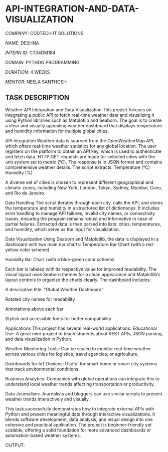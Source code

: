 # API-INTEGRATION-AND-DATA-VISUALIZATION

*COMPANY*: CODTECH IT SOLUTIONS

*NAME*: DESHNA

*INTERN ID*: CT04DM184

*DOMAIN*: PYTHON PROGRAMMING

*DURATION*: 4 WEEKS

*MENTOR*: NEELA SANTHOSH
## TASK DESCRIPTION

Weather API Integration and Data Visualization This project focuses on integrating a public API to fetch real-time weather data and visualizing it using Python libraries such as Matplotlib and Seaborn. The goal is to create a clear and visually appealing weather dashboard that displays temperature and humidity information for multiple global cities.

API Integration Weather data is sourced from the OpenWeatherMap API, which offers real-time weather statistics for any global location. The user registers on the platform to obtain an API key, which is used to authenticate and fetch data. HTTP GET requests are made for selected cities with the unit system set to metric (°C).
The response is in JSON format and contains comprehensive weather details. The script extracts: Temperature (°C) Humidity (%)

A diverse set of cities is chosen to represent different geographical and climatic zones, including New York, London, Tokyo, Sydney, Mumbai, Cairo, and Rio de Janeiro.

Data Handling The script iterates through each city, calls the API, and stores the temperature and humidity in a structured list of dictionaries. It includes error handling to manage API failures, invalid city names, or connectivity issues, ensuring the program remains robust and informative in case of partial failures.
Extracted data is then parsed into lists: cities, temperatures, and humidity, which serve as the input for visualization.

Data Visualization Using Seaborn and Matplotlib, the data is displayed in a dashboard with two main bar charts:
Temperature Bar Chart (with a red-yellow color scheme)

Humidity Bar Chart (with a blue-green color scheme)

Each bar is labeled with its respective value for improved readability. The visual layout uses Seaborn themes for a clean appearance and Matplotlib’s layout controls to organize the charts clearly. The dashboard includes:

A descriptive title: "Global Weather Dashboard"

Rotated city names for readability

Annotations above each bar

Stylish and accessible fonts for better compatibility

Applications This project has several real-world applications:
Educational Use: A great mini-project to teach students about REST APIs, JSON parsing, and data visualization in Python.

Weather Monitoring Tools: Can be scaled to monitor real-time weather across various cities for logistics, travel agencies, or agriculture.

Dashboards for IoT Devices: Useful for smart home or smart city systems that track environmental conditions.

Business Analytics: Companies with global operations can integrate this to understand local weather trends affecting transportation or productivity.

Data Journalism: Journalists and bloggers can use similar scripts to present weather trends interactively and visually.

This task successfully demonstrates how to integrate external APIs with Python and present meaningful data through interactive visualizations. It blends software development, data analysis, and visual design into one cohesive and practical application. The project is beginner-friendly yet scalable, offering a solid foundation for more advanced dashboards or automation-based weather systems.

OUTPUT:


